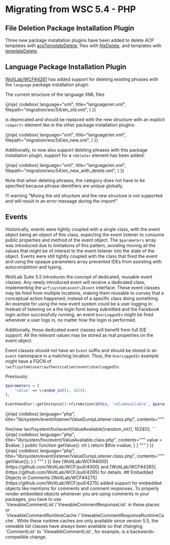 # Migrating from WSC 5.4 - PHP

## File Deletion Package Installation Plugin

Three new package installation plugins have been added to delete ACP templates with [acpTemplateDelete](../../package/pip/acp-template-delete.md), files with [fileDelete](../../package/pip/file-delete.md), and templates with [templateDelete](../../package/pip/template-delete.md).


## Language Package Installation Plugin

[WoltLab/WCF#4261](https://github.com/WoltLab/WCF/pull/4261) has added support for deleting existing phrases with the `language` package installation plugin.

The current structure of the language XML files

{jinja{ codebox(
    language="xml",
    title="language/en.xml",
    filepath="migration/wsc54/en_old.xml",
) }}

is deprecated and should be replaced with the new structure with an explicit `<import>` element like in the other package installation plugins:

{jinja{ codebox(
    language="xml",
    title="language/en.xml",
    filepath="migration/wsc54/en_new.xml",
) }}

Additionally, to now also support deleting phrases with this package installation plugin, support for a `<delete>` element has been added: 

{jinja{ codebox(
    language="xml",
    title="language/en.xml",
    filepath="migration/wsc54/en_new_with_delete.xml",
) }}

Note that when deleting phrases, the category does not have to be specified because phrase identifiers are unique globally.

!!! warning "Mixing the old structure and the new structure is not supported and will result in an error message during the import!"

## Events

Historically, events were tightly coupled with a single class, with the event object being an object of this class, expecting the event listener to consume public properties and method of the event object.
The `$parameters` array was introduced due to limitations of this pattern, avoiding moving all the values that might be of interest to the event listener into the state of the object.
Events were still tightly coupled with the class that fired the event and using the opaque parameters array prevented IDEs from assisting with autocompletion and typing.

WoltLab Suite 5.5 introduces the concept of dedicated, reusable event classes.
Any newly introduced event will receive a dedicated class, implementing the `wcf\system\event\IEvent` interface.
These event classes may be fired from multiple locations, making them reusable to convey that a conceptual action happened, instead of a specific class doing something.
An example for using the new event system could be a user logging in:
Instead of listening on a the login form being submitted and the Facebook login action successfully running, an event `UserLoggedIn` might be fired whenever a user logs in, no matter how the login is performed.

Additionally, these dedicated event classes will benefit from full IDE support.
All the relevant values may be stored as real properties on the event object.

Event classes should not have an `Event` suffix and should be stored in an `event` namespace in a matching location.
Thus, the `UserLoggedIn` example might have a FQCN of `\wcf\system\user\authentication\event\UserLoggedIn`.

Previously:

```php
$parameters = [
    'value' => \random_int(1, 1024),
];

EventHandler::getInstance()->fireAction($this, 'valueAvailable', $parameters);
```

{jinja{ codebox(
    language="php",
    title="lib/system/event/listener/ValueDumpListener.class.php",
    contents="""
<?php

namespace wcf\system\event\listener;

use wcf\form\ValueForm;

final class ValueDumpListener implements IParameterizedEventListener
{
    /**
     * @inheritDoc
     * @param FooForm $eventObj
     */
    public function execute($eventObj, $className, $eventName, array &$parameters)
    {
        var_dump($parameters['value']);
    }
}
"""
) }}

Now:

```
EventHandler::getInstance()->fire(new \wcf\system\foo\event\ValueAvailable(\random_int(1, 1024)));
```

{jinja{ codebox(
    language="php",
    title="lib/system/foo/event/ValueAvailable.class.php",
    contents="""
<?php

namespace wcf\system\foo\event;

use wcf\system\event\IEvent;

final class ValueAvailable implements IEvent
{
    /**
     * @var int
     */
    private $value;

    public function __construct(int $value)
    {
        $this->value = $value;
    }

    public function getValue(): int
    {
        return $this->value;
    }
}
"""
) }}

{jinja{ codebox(
    language="php",
    title="lib/system/event/listener/ValueDumpListener.class.php",
    contents="""
<?php

namespace wcf\system\event\listener;

use wcf\system\foo\event\ValueAvailable;

final class ValueDumpListener implements IParameterizedEventListener
{
    /**
     * @inheritDoc
     * @param ValueAvailable $eventObj
     */
    public function execute($eventObj, $className, $eventName, array &$parameters)
    {
        var_dump($eventObj->getValue());
    }
}
"""
) }}

See [WoltLab/WCF#4000](https://github.com/WoltLab/WCF/pull/4000) and [WoltLab/WCF#4265](https://github.com/WoltLab/WCF/pull/4265) for details.


## Embedded Objects in Comments

[WoltLab/WCF#4275](https://github.com/WoltLab/WCF/pull/4275) added support for embedded objects like mentions for comments and comment responses.
To properly render embedded objects whenever you are using comments in your packages, you have to use `ViewableCommentList`/`ViewableCommentResponseList` in these places or `ViewableCommentRuntimeCache`/`ViewableCommentResponseRuntimeCache`.
While these runtime caches are only available since version 5.5, the viewable list classes have always been available so that changing `CommentList` to `ViewableCommentList`, for example, is a backwards-compatible change.
